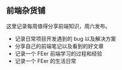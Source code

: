 ## 前端杂货铺
这里记录每周值得分享前端知识，周六发布。

- 记录日常项目开发遇到的 bug 以及解决方案
- 分享自己的前端笔记以及看到的好文章
- 记录一个 FEer 前端学习的过程和经验
- 记录一个 FEer 的生活日常